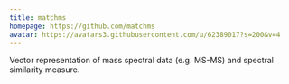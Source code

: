 ```yaml
---
title: matchms
homepage: https://github.com/matchms
avatar: https://avatars3.githubusercontent.com/u/62389017?s=200&v=4
---
```


Vector representation of mass spectral data (e.g. MS-MS) and spectral similarity measure.
